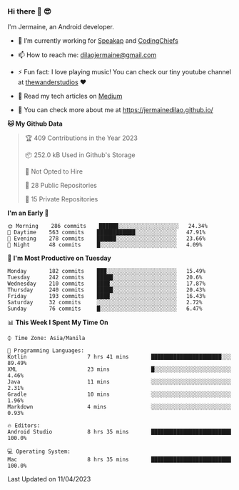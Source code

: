 ### Hi there 👋 😎
I'm Jermaine, an Android developer.

- 🔭 I’m currently working for [Speakap](https://www.speakap.com/) and [CodingChiefs](https://codingchiefs.com/en/)

- 📫 How to reach me: dilaojermaine@gmail.com

- ⚡ Fun fact: I love playing music! You can check our tiny youtube channel at [thewanderstudios](https://www.youtube.com/thewanderstudios) ♥️

- 📖 Read my tech articles on [Medium](https://jermainedilao.medium.com/)

- 👀 You can check more about me at https://jermainedilao.github.io/

<!--
**jermainedilao/jermainedilao** is a ✨ _special_ ✨ repository because its `README.md` (this file) appears on your GitHub profile.

Here are some ideas to get you started:

- 🔭 I’m currently working on ...
- 🌱 I’m currently learning ...
- 👯 I’m looking to collaborate on ...
- 🤔 I’m looking for help with ...
- 💬 Ask me about ...
- 📫 How to reach me: ...
- 😄 Pronouns: ...
- ⚡ Fun fact: ...
-->

<!--START_SECTION:waka-->
**🐱 My Github Data** 

> 🏆 409 Contributions in the Year 2023
 > 
> 📦 252.0 kB Used in Github's Storage 
 > 
> 🚫 Not Opted to Hire
 > 
> 📜 28 Public Repositories 
 > 
> 🔑 15 Private Repositories  
 > 
**I'm an Early 🐤** 

```text
🌞 Morning    286 commits    ██████░░░░░░░░░░░░░░░░░░░   24.34% 
🌆 Daytime    563 commits    ████████████░░░░░░░░░░░░░   47.91% 
🌃 Evening    278 commits    ██████░░░░░░░░░░░░░░░░░░░   23.66% 
🌙 Night      48 commits     █░░░░░░░░░░░░░░░░░░░░░░░░   4.09%

```
📅 **I'm Most Productive on Tuesday** 

```text
Monday       182 commits    ███░░░░░░░░░░░░░░░░░░░░░░   15.49% 
Tuesday      242 commits    █████░░░░░░░░░░░░░░░░░░░░   20.6% 
Wednesday    210 commits    ████░░░░░░░░░░░░░░░░░░░░░   17.87% 
Thursday     240 commits    █████░░░░░░░░░░░░░░░░░░░░   20.43% 
Friday       193 commits    ████░░░░░░░░░░░░░░░░░░░░░   16.43% 
Saturday     32 commits     ░░░░░░░░░░░░░░░░░░░░░░░░░   2.72% 
Sunday       76 commits     █░░░░░░░░░░░░░░░░░░░░░░░░   6.47%

```


📊 **This Week I Spent My Time On** 

```text
⌚︎ Time Zone: Asia/Manila

💬 Programming Languages: 
Kotlin                   7 hrs 41 mins       ██████████████████████░░░   89.49% 
XML                      23 mins             █░░░░░░░░░░░░░░░░░░░░░░░░   4.46% 
Java                     11 mins             ░░░░░░░░░░░░░░░░░░░░░░░░░   2.31% 
Gradle                   10 mins             ░░░░░░░░░░░░░░░░░░░░░░░░░   1.96% 
Markdown                 4 mins              ░░░░░░░░░░░░░░░░░░░░░░░░░   0.93%

🔥 Editors: 
Android Studio           8 hrs 35 mins       █████████████████████████   100.0%

💻 Operating System: 
Mac                      8 hrs 35 mins       █████████████████████████   100.0%

```


 Last Updated on 11/04/2023
<!--END_SECTION:waka-->
